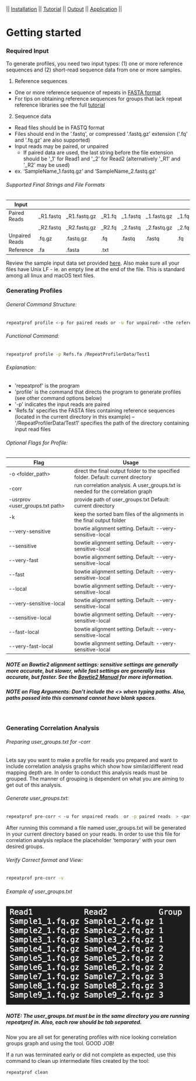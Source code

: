 || [Installation](readme.md) || [Tutorial](tutorial.md) || [Output](output.md) || [Application](uses.md) || 

# Getting started

### Required Input

To generate profiles, you need two input types: (1) one or more reference sequences and (2) short-read sequence data from one or more samples.

1. Reference sequences
  - One or more reference sequence of repeats in [FASTA format]
  - For tips on obtaining reference sequences for groups that lack repeat reference libraries see the full [tutorial](tutorial.md)

2. Sequence data
  - Read files should be in FASTQ format
  - Files should end in the '.fastq', or compressed '.fastq.gz' extension ('.fq' and '.fq.gz' are also supported)
  - Input reads may be paired, or unpaired 
    - If paired data are used, the last string before the file extension should be '_1' for Read1 and '_2' for Read2 (alternatively '_R1' and '_R2' may be used)
  - ex. ‘SampleName_1.fastq.gz’ and ‘SampleName_2.fastq.gz’
  
###### Supported Final Strings and File Formats

|  Input |   |   |   |   |   |   |   |
|---|---|---|---|---|---|---|---|
| Paired Reads   | _R1.fastq | _R1.fastq.gz | _R1.fq | _1.fastq | _1.fastq.gz | _1.fq | _1.fq.gz |   
|                | _R2.fastq | _R2.fastq.gz | _R2.fq | _2.fastq | _2.fastq.gz | _2.fq | _2.fq.gz |   
| Unpaired Reads | .fq.gz    | .fastq.gz    | .fq    | .fastq   | .fastq      | .fq   | .fq.gz   |   
| Reference      | .fa       | .fasta       | .txt   |          |             |       |          |                

Review the sample input data set provided [here]. Also make sure all your files have Unix LF - ie. an empty line at the end of the file. This is standard among all linux and macOS text files.


### Generating Profiles

###### General Command Structure:
```sh
repeatprof profile <-p for paired reads or -u for unpaired> <the reference sequence path > <path of the folder containing reads> [optional flags]
```

###### Functional Command:
```sh
repeatprof profile -p Refs.fa /RepeatProfilerData/Test1
```

###### Explanation:
- 'repeatprof' is the program
- 'profile' is the command that directs the program to generate profiles (see other command options below)
- '-p' indicates the input reads are paired
- 'Refs.fa' specifies the FASTA files containing reference sequences (located in the current directory in this example)
– '/RepeatProfilerData/Test1' specifies the path of the directory containing input read files


###### Optional Flags for Profile:

| Flag| Usage |
|-------------------------------------|---|
| -o <folder_path>                    | direct the final output folder to the specified folder. Default: current directory |
| -corr                               | run correlation analysis. A user_groups.txt is needed for the correlation graph   |
| -usrprov <user_groups.txt path>   | provide path of user_groups.txt Default: current directory                          |
| -k                                  | keep the sorted bam files of the alignments in the final output folder             |
| --very-sensitive                    | bowtie alignment setting. Default: --very-sensitive-local                          |
| --sensitive                         | bowtie alignment setting. Default: --very-sensitive-local                          |
| --very-fast                         | bowtie alignment setting. Default: --very-sensitive-local                          |
| --fast                              | bowtie alignment setting. Default: --very-sensitive-local                          |
| --local                             | bowtie alignment setting. Default: --very-sensitive-local                          |
| --very-sensitive-local              | bowtie alignment setting. Default: --very-sensitive-local                          |
| --sensitive-local                   | bowtie alignment setting. Default: --very-sensitive-local                          |
| --fast-local                        | bowtie alignment setting. Default: --very-sensitive-local                          |
| --very-fast-local                   | bowtie alignment setting. Default: --very-sensitive-local                          |

##### NOTE on Bowtie2 alignment settings: sensitive settings are generally more accurate, but slower, while fast settings are generally less accurate, but faster. See the [Bowtie2 Manual] for more information.

##### NOTE on Flag Arguments: Don't include the <> when typing paths. Also, paths passed into this command cannot have blank spaces.

&nbsp;&nbsp;&nbsp;&nbsp;&nbsp;

### Generating Correlation Analysis
###### Preparing user_groups.txt for -corr
Lets say you want to make a profile for reads you prepared and want to include correlation analysis graphs which show how similar/different read mapping depth are. In order to conduct this analysis reads must be grouped. The manner of grouping is dependent on what you are aiming to get out of this analysis.

###### Generate user_groups.txt:

```sh
repeatprof pre-corr < -u for unpaired reads  or -p paired reads  > <path reads folder>
```

After running this command a file named user_groups.txt will be generated in your current directory based on your reads. In order to use this file for correlation analysis replace the placeholder 'temporary' with your own desired groups.  

###### Verify Correct format and View:

```sh
repeatprof pre-corr -v   
```

###### Example of user_groups.txt
![](./pics/user_groups.png)

##### NOTE: The user_groups.txt must be in the same directory you are running repeatprof in. Also, each row should be tab separated.

Now you are all set for generating profiles with nice looking correlation groups graph and using the tool. GOOD JOB!

If a run was terminated early or did not complete as expected, use this command to clean up intermediate files created by the tool:
```sh
repeatprof clean   
```

[//]: #
   [here]: <https://github.com/johnssproul/RepeatProfiler/releases/download/0.9/sample_input.zip>
   [FASTA format]: <https://en.wikipedia.org/wiki/FASTA_format>
   [Bowtie2 Manual]: <http://gensoft.pasteur.fr/docs/bowtie2/2.0.0/>
   
